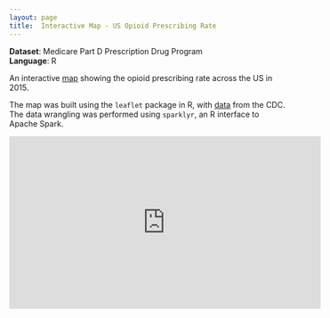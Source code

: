```yaml
---
layout: page
title:  Interactive Map - US Opioid Prescribing Rate
---
```


**Dataset**: Medicare Part D Prescription Drug Program
<br/>
**Language**: R

An interactive <a href="https://github.com/katwang/Examples/blob/master/leafletmap.html">map</a> showing the opioid prescribing rate across the US in 2015.

The map was built using the <code>leaflet</code> package in R, with <a href="https://www.cms.gov/Research-Statistics-Data-and-Systems/Statistics-Trends-and-Reports/Medicare-Provider-Charge-Data">data</a> from the CDC. The data wrangling was performed using <code>sparklyr</code>, an R interface to Apache Spark.


<!-- <iframe src="https://www.youtube.com/watch?v=ctTKPs66rCU" height="315" width="560" allowfullscreen="" frameborder="0">
</iframe> -->


<!-- <div class="box alt">
<div class="row uniform">
<div class="12u$"><span class="image fit"><img src="leafletmap.html" alt="" /></span></div>
</div>
</div> -->

<!-- <div class="box alt">
<video width="99%" height="540">
<source src="leafletmap.html" type="html" ></video>
</div> -->

<!-- <div class="box alt"><div class="row uniform">
<iframe src="http://www.youtube.com/embed/4aQwT3n2c1Q" height="315" width="560" allowfullscreen="" frameborder="0">
</iframe>
</div></div> -->

<iframe src="https://docs.google.com/presentation/d/e/2PACX-1vQhBpyHGlC1uG7TWnOJvIcW1MdVtw4FtfAnvAYecXaSHp6OBS2IfZIgTryAacBAD0mSIYZTYdzebRw-/embed?start=false&loop=true&delayms=15000" frameborder="0" width="560" height="310" marginwidth="0" marginheight="0" scrolling="no" allowfullscreen="true" mozallowfullscreen="true" webkitallowfullscreen="true"></iframe>

